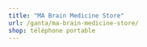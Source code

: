 ```yaml
---
title: "MA Brain Medicine Store"
url: /ganta/ma-brain-medicine-store/
shop: téléphone portable
---
```

